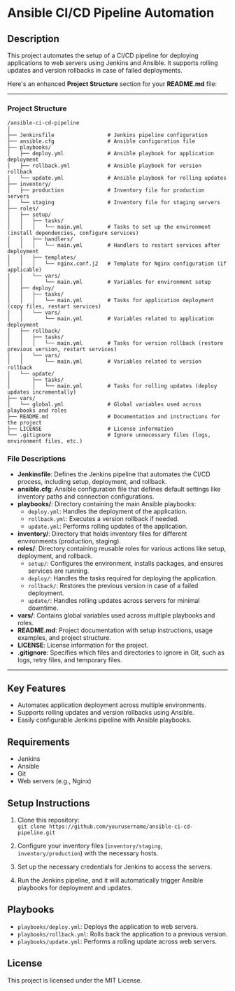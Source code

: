 # Ansible CI/CD Pipeline Automation

## Description
This project automates the setup of a CI/CD pipeline for deploying applications to web servers using Jenkins and Ansible. It supports rolling updates and version rollbacks in case of failed deployments.

Here's an enhanced **Project Structure** section for your **README.md** file:

---

### **Project Structure**

```plaintext
/ansible-ci-cd-pipeline
│
├── Jenkinsfile                 # Jenkins pipeline configuration
├── ansible.cfg                 # Ansible configuration file
├── playbooks/
│   ├── deploy.yml              # Ansible playbook for application deployment
│   ├── rollback.yml            # Ansible playbook for version rollback
│   └── update.yml              # Ansible playbook for rolling updates
├── inventory/
│   ├── production              # Inventory file for production servers
│   └── staging                 # Inventory file for staging servers
├── roles/
│   ├── setup/
│   │   ├── tasks/
│   │   │   └── main.yml        # Tasks to set up the environment (install dependencies, configure services)
│   │   ├── handlers/
│   │   │   └── main.yml        # Handlers to restart services after deployment
│   │   ├── templates/
│   │   │   └── nginx.conf.j2   # Template for Nginx configuration (if applicable)
│   │   └── vars/
│   │       └── main.yml        # Variables for environment setup
│   ├── deploy/
│   │   ├── tasks/
│   │   │   └── main.yml        # Tasks for application deployment (copy files, restart services)
│   │   └── vars/
│   │       └── main.yml        # Variables related to application deployment
│   ├── rollback/
│   │   ├── tasks/
│   │   │   └── main.yml        # Tasks for version rollback (restore previous version, restart services)
│   │   └── vars/
│   │       └── main.yml        # Variables related to version rollback
│   └── update/
│       ├── tasks/
│       │   └── main.yml        # Tasks for rolling updates (deploy updates incrementally)
├── vars/
│   └── global.yml              # Global variables used across playbooks and roles
├── README.md                   # Documentation and instructions for the project
├── LICENSE                     # License information
└── .gitignore                  # Ignore unnecessary files (logs, environment files, etc.)
```

### **File Descriptions**

- **Jenkinsfile**: Defines the Jenkins pipeline that automates the CI/CD process, including setup, deployment, and rollback.
- **ansible.cfg**: Ansible configuration file that defines default settings like inventory paths and connection configurations.
- **playbooks/**: Directory containing the main Ansible playbooks:
  - `deploy.yml`: Handles the deployment of the application.
  - `rollback.yml`: Executes a version rollback if needed.
  - `update.yml`: Performs rolling updates of the application.
- **inventory/**: Directory that holds inventory files for different environments (production, staging).
- **roles/**: Directory containing reusable roles for various actions like setup, deployment, and rollback.
  - `setup/`: Configures the environment, installs packages, and ensures services are running.
  - `deploy/`: Handles the tasks required for deploying the application.
  - `rollback/`: Restores the previous version in case of a failed deployment.
  - `update/`: Handles rolling updates across servers for minimal downtime.
- **vars/**: Contains global variables used across multiple playbooks and roles.
- **README.md**: Project documentation with setup instructions, usage examples, and project structure.
- **LICENSE**: License information for the project.
- **.gitignore**: Specifies which files and directories to ignore in Git, such as logs, retry files, and temporary files.

---
## Key Features
- Automates application deployment across multiple environments.
- Supports rolling updates and version rollbacks using Ansible.
- Easily configurable Jenkins pipeline with Ansible playbooks.

## Requirements
- Jenkins
- Ansible
- Git
- Web servers (e.g., Nginx)

## Setup Instructions
1. Clone this repository:  
   `git clone https://github.com/yourusername/ansible-ci-cd-pipeline.git`
   
2. Configure your inventory files (`inventory/staging`, `inventory/production`) with the necessary hosts.

3. Set up the necessary credentials for Jenkins to access the servers.

4. Run the Jenkins pipeline, and it will automatically trigger Ansible playbooks for deployment and updates.

## Playbooks
- `playbooks/deploy.yml`: Deploys the application to web servers.
- `playbooks/rollback.yml`: Rolls back the application to a previous version.
- `playbooks/update.yml`: Performs a rolling update across web servers.

## License
This project is licensed under the MIT License.
